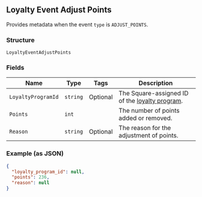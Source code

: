 ## Loyalty Event Adjust Points

Provides metadata when the event `type` is `ADJUST_POINTS`.

### Structure

`LoyaltyEventAdjustPoints`

### Fields

| Name | Type | Tags | Description |
|  --- | --- | --- | --- |
| `LoyaltyProgramId` | `string` | Optional | The Square-assigned ID of the [loyalty program](#type-LoyaltyProgram). |
| `Points` | `int` |  | The number of points added or removed. |
| `Reason` | `string` | Optional | The reason for the adjustment of points. |

### Example (as JSON)

```json
{
  "loyalty_program_id": null,
  "points": 236,
  "reason": null
}
```

